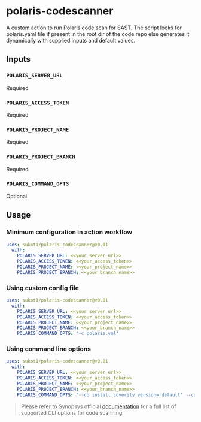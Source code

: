 # polaris-codescanner
A custom action to run Polaris code scan for SAST. The script looks for polaris.yaml file if present in the root dir of the code repo else generates it dynamically with supplied inputs and default values.

## Inputs
### `POLARIS_SERVER_URL`
  Required
### `POLARIS_ACCESS_TOKEN`
  Required
### `POLARIS_PROJECT_NAME`
  Required
### `POLARIS_PROJECT_BRANCH`
  Required
### `POLARIS_COMMAND_OPTS`
  Optional. 

## Usage 
### Minimum configuration in action workflow

```yaml
uses: sukot1/polaris-codescanner@v0.01
  with:
    POLARIS_SERVER_URL: <<your_server_url>>
    POLARIS_ACCESS_TOKEN: <<your_access_token>>
    POLARIS_PROJECT_NAME: <<your_project_name>>
    POLARIS_PROJECT_BRANCH: <<your_branch_name>>
```

### Using custom config file
```yaml
uses: sukot1/polaris-codescanner@v0.01
  with:
    POLARIS_SERVER_URL: <<your_server_url>>
    POLARIS_ACCESS_TOKEN: <<your_access_token>>
    POLARIS_PROJECT_NAME: <<your_project_name>>
    POLARIS_PROJECT_BRANCH: <<your_branch_name>>
    POLARIS_COMMAND_OPTS: "-c polaris.yml"
```
### Using command line options
```yaml
uses: sukot1/polaris-codescanner@v0.01
  with:
    POLARIS_SERVER_URL: <<your_server_url>>
    POLARIS_ACCESS_TOKEN: <<your_access_token>>
    POLARIS_PROJECT_NAME: <<your_project_name>>
    POLARIS_PROJECT_BRANCH: <<your_branch_name>>
    POLARIS_COMMAND_OPTS: "--co install.coverity.version='default' --co analyze.mode='central'"
```
> Please refer to Synopsys official [documentation](https://sig-docs.synopsys.com/polaris/topics/c_cli-config-overrides.html?hl=install%2Ccoverity%2Cversion) for a full list of supported CLI options for code scanning.
